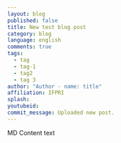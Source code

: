 ```yaml
---
layout: blog
published: false
title: New test blog post
category: blog
language: english
comments: true
tags: 
  - tag
  - tag-1
  - tag2
  - tag 3
author: "Author - name: title"
affiliation: IFPRI
splash: 
youtubeid: 
commit_message: Uploaded new post.
---
```

MD Content text